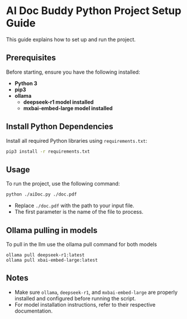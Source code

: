 # AI Doc Buddy  Python Project Setup Guide

This guide explains how to set up and run the project.

## Prerequisites

Before starting, ensure you have the following installed:

- **Python 3**
- **pip3**
- **ollama**
  - **deepseek-r1 model installed**
  - **mxbai-embed-large model installed**

## Install Python Dependencies

Install all required Python libraries using `requirements.txt`:

```bash
pip3 install -r requirements.txt
```

## Usage

To run the project, use the following command:

```bash
python ./aiDoc.py ./doc.pdf
```

- Replace `./doc.pdf` with the path to your input file.
- The first parameter is the name of the file to process.

## Ollama pulling in models
To pull in the llm use the ollama pull command for both models
```
ollama pull deepseek-r1:latest
ollama pull xbai-embed-large:latest
```

## Notes

- Make sure `ollama`, `deepseek-r1`, and `mxbai-embed-large` are properly installed and configured before running the script.
- For model installation instructions, refer to their respective documentation.
